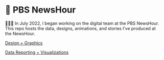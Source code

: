 # 📰 PBS NewsHour

👩🏻‍💻 In July 2022, I began working on the digital team at the PBS NewsHour. This repo hosts the data, designs, animations, and stories I've produced at the NewsHour.

[Design + Graphics](https://github.com/jennacohen/newshour/tree/main/design_graphics)

[Data Reporting + Visualizations](https://github.com/jennacohen/newshour/tree/main/data_reporting_viz)